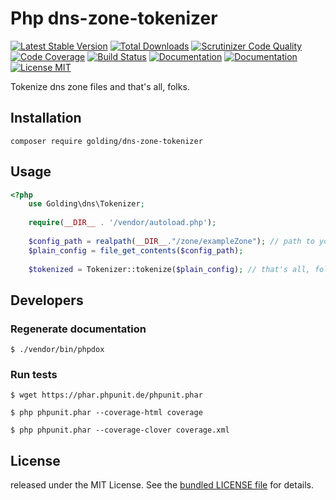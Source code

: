 # Php dns-zone-tokenizer

[![Latest Stable Version](https://poser.pugx.org/golding/dns-zone-tokenizer/version)](https://packagist.org/packages/golding/dns-zone-tokenizer) 
[![Total Downloads](https://poser.pugx.org/golding/dns-zone-tokenizer/downloads)](https://packagist.org/packages/golding/dns-zone-tokenizer)
[![Scrutinizer Code Quality](https://scrutinizer-ci.com/g/LTD-Beget/dns-zone-tokenizer/badges/quality-score.png?b=master)](https://scrutinizer-ci.com/g/LTD-Beget/dns-zone-tokenizer/?branch=master)
[![Code Coverage](https://scrutinizer-ci.com/g/LTD-Beget/dns-zone-tokenizer/badges/coverage.png?b=master)](https://scrutinizer-ci.com/g/LTD-Beget/dns-zone-tokenizer/?branch=master)
[![Build Status](https://scrutinizer-ci.com/g/LTD-Beget/dns-zone-tokenizer/badges/build.png?b=master)](https://scrutinizer-ci.com/g/LTD-Beget/dns-zone-tokenizer/build-status/master)
[![Documentation](https://img.shields.io/badge/code-documented-brightgreen.svg)](http://golding.github.io/dns-zone-tokenizer/documentation/html/index.html)
[![Documentation](https://img.shields.io/badge/code-coverage-brightgreen.svg)](http://golding.github.io/dns-zone-tokenizer/coverage/index.html)
[![License MIT](http://img.shields.io/badge/license-MIT-blue.svg?style=flat)](https://github.com/LTD-Beget/dns-zone-tokenizer/blob/master/LICENSE)



Tokenize dns zone files and that's all, folks.

## Installation

```shell
composer require golding/dns-zone-tokenizer
```

## Usage
```php
<?php
    use Golding\dns\Tokenizer;
    
    require(__DIR__ . '/vendor/autoload.php');
    
    $config_path = realpath(__DIR__."/zone/exampleZone"); // path to your dns zone file
    $plain_config = file_get_contents($config_path);
    
    $tokenized = Tokenizer::tokenize($plain_config); // that's all, folks. All is done =)

```

## Developers

### Regenerate documentation
```shell
$ ./vendor/bin/phpdox
```

### Run tests

```shell
$ wget https://phar.phpunit.de/phpunit.phar
```

```shell
$ php phpunit.phar --coverage-html coverage
```

```shell
$ php phpunit.phar --coverage-clover coverage.xml
```

## License
released under the MIT License.
See the [bundled LICENSE file](LICENSE) for details.
